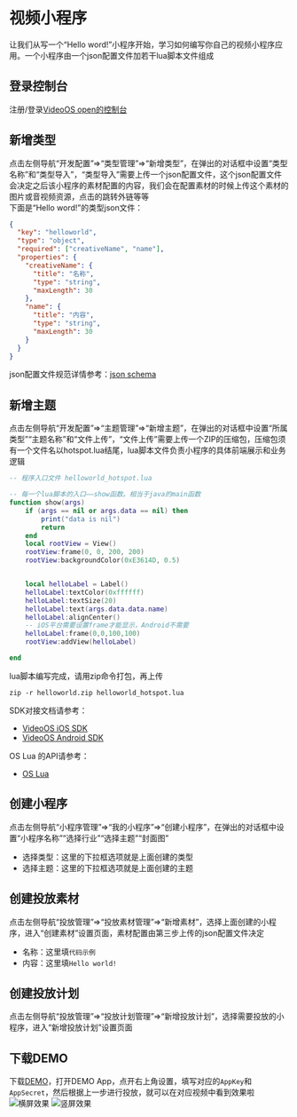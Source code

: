 # 视频小程序
让我们从写一个“Hello word!”小程序开始，学习如何编写你自己的视频小程序应用。一个小程序由一个json配置文件加若干lua脚本文件组成

## 登录控制台
注册/登录<a href="https://os-saas.videojj.com/" target="_blank">VideoOS open的控制台</a>

## 新增类型
点击左侧导航“开发配置”=>“类型管理”=>“新增类型”，在弹出的对话框中设置“类型名称”和“类型导入”，“类型导入”需要上传一个json配置文件，这个json配置文件会决定之后该小程序的素材配置的内容，我们会在配置素材的时候上传这个素材的图片或音视频资源，点击的跳转外链等等  
下面是“Hello word!”的类型json文件：  
```json
{
  "key": "helloworld",
  "type": "object",
  "required": ["creativeName", "name"],
  "properties": {
    "creativeName": {
      "title": "名称",
      "type": "string",
      "maxLength": 30
    },
    "name": {
      "title": "内容",
      "type": "string",
      "maxLength": 30
    }
  }
}
```
json配置文件规范详情参考：[json schema](jsonschema.md)  

## 新增主题
点击左侧导航“开发配置”=>“主题管理”=>“新增主题”，在弹出的对话框中设置“所属类型”“主题名称”和“文件上传”，“文件上传”需要上传一个ZIP的压缩包，压缩包须有一个文件名以hotspot.lua结尾，lua脚本文件负责小程序的具体前端展示和业务逻辑  

```lua
-- 程序入口文件 helloworld_hotspot.lua

-- 每一个lua脚本的入口——show函数。相当于java的main函数
function show(args)
    if (args == nil or args.data == nil) then
        print("data is nil")
        return
    end
    local rootView = View()
    rootView:frame(0, 0, 200, 200)
    rootView:backgroundColor(0xE3614D, 0.5)


    local helloLabel = Label()
    helloLabel:textColor(0xffffff)
    helloLabel:textSize(20)
    helloLabel:text(args.data.data.name)
    helloLabel:alignCenter()
    -- iOS平台需要设置frame才能显示，Android不需要
    helloLabel:frame(0,0,100,100)
    rootView:addView(helloLabel)

end

```

lua脚本编写完成，请用zip命令打包，再上传
```shell
zip -r helloworld.zip helloworld_hotspot.lua
```
SDK对接文档请参考：  

* <a href="http://docs.videojj.com/docs/videoos-ios-sdk" target="_blank">VideoOS iOS SDK</a>
* <a href="http://docs.videojj.com/docs/videoos-android-sdk" target="_blank">VideoOS Android SDK</a>

OS Lua 的API请参考：  

* <a href="http://docs.videojj.com/docs/videoos-lua-app" target="_blank">OS Lua</a>  

## 创建小程序
点击左侧导航“小程序管理”=>“我的小程序”=>“创建小程序”，在弹出的对话框中设置“小程序名称”“选择行业”“选择主题”“封面图”  
 
* 选择类型：这里的下拉框选项就是上面创建的类型
* 选择主题：这里的下拉框选项就是上面创建的主题

## 创建投放素材
点击左侧导航“投放管理”=>“投放素材管理”=>“新增素材”，选择上面创建的小程序，进入“创建素材”设置页面，素材配置由第三步上传的json配置文件决定

* 名称：这里填`代码示例`
* 内容：这里填`Hello world!`

## 创建投放计划
点击左侧导航“投放管理”=>“投放计划管理”=>“新增投放计划”，选择需要投放的小程序，进入“新增投放计划”设置页面

## 下载DEMO
下载[DEMO](demo.md)，打开DEMO App，点开右上角设置，填写对应的`AppKey`和`AppSecret`，然后根据上一步进行投放，就可以在对应视频中看到效果啦  
![横屏效果](https://static.videojj.com/dev/Image/appdemo-landscape.png "landscape")
![竖屏效果](https://static.videojj.com/dev/Image/appdemo-portrait.png "portrait")
